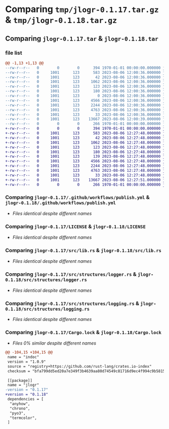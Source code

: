 # Comparing `tmp/jlogr-0.1.17.tar.gz` & `tmp/jlogr-0.1.18.tar.gz`

## Comparing `jlogr-0.1.17.tar` & `jlogr-0.1.18.tar`

### file list

```diff
@@ -1,13 +1,13 @@
--rw-r--r--   0        0        0      394 1970-01-01 00:00:00.000000 jlogr-0.1.17/Cargo.toml
--rw-r--r--   0     1001      123      583 2023-08-06 12:00:36.000000 jlogr-0.1.17/.github/workflows/publish.yml
--rw-r--r--   0     1001      123       42 2023-08-06 12:00:36.000000 jlogr-0.1.17/.gitignore
--rw-r--r--   0     1001      123     1062 2023-08-06 12:00:36.000000 jlogr-0.1.17/LICENSE
--rw-r--r--   0     1001      123      123 2023-08-06 12:00:36.000000 jlogr-0.1.17/README.md
--rw-r--r--   0     1001      123      180 2023-08-06 12:00:36.000000 jlogr-0.1.17/pyproject.toml
--rw-r--r--   0     1001      123        0 2023-08-06 12:00:36.000000 jlogr-0.1.17/python/jlogr/__init__.py
--rw-r--r--   0     1001      123     4566 2023-08-06 12:00:36.000000 jlogr-0.1.17/src/lib.rs
--rw-r--r--   0     1001      123     2244 2023-08-06 12:00:36.000000 jlogr-0.1.17/src/structures/logger.rs
--rw-r--r--   0     1001      123     4763 2023-08-06 12:00:36.000000 jlogr-0.1.17/src/structures/logging.rs
--rw-r--r--   0     1001      123       33 2023-08-06 12:00:36.000000 jlogr-0.1.17/src/structures/mod.rs
--rw-r--r--   0     1001      123    13667 2023-08-06 12:00:39.000000 jlogr-0.1.17/Cargo.lock
--rw-r--r--   0        0        0      266 1970-01-01 00:00:00.000000 jlogr-0.1.17/PKG-INFO
+-rw-r--r--   0        0        0      394 1970-01-01 00:00:00.000000 jlogr-0.1.18/Cargo.toml
+-rw-r--r--   0     1001      123      583 2023-08-06 12:27:48.000000 jlogr-0.1.18/.github/workflows/publish.yml
+-rw-r--r--   0     1001      123       42 2023-08-06 12:27:48.000000 jlogr-0.1.18/.gitignore
+-rw-r--r--   0     1001      123     1062 2023-08-06 12:27:48.000000 jlogr-0.1.18/LICENSE
+-rw-r--r--   0     1001      123      123 2023-08-06 12:27:48.000000 jlogr-0.1.18/README.md
+-rw-r--r--   0     1001      123      180 2023-08-06 12:27:48.000000 jlogr-0.1.18/pyproject.toml
+-rw-r--r--   0     1001      123      139 2023-08-06 12:27:48.000000 jlogr-0.1.18/python/jlogr/__init__.py
+-rw-r--r--   0     1001      123     4566 2023-08-06 12:27:48.000000 jlogr-0.1.18/src/lib.rs
+-rw-r--r--   0     1001      123     2244 2023-08-06 12:27:48.000000 jlogr-0.1.18/src/structures/logger.rs
+-rw-r--r--   0     1001      123     4763 2023-08-06 12:27:48.000000 jlogr-0.1.18/src/structures/logging.rs
+-rw-r--r--   0     1001      123       33 2023-08-06 12:27:48.000000 jlogr-0.1.18/src/structures/mod.rs
+-rw-r--r--   0     1001      123    13667 2023-08-06 12:27:51.000000 jlogr-0.1.18/Cargo.lock
+-rw-r--r--   0        0        0      266 1970-01-01 00:00:00.000000 jlogr-0.1.18/PKG-INFO
```

### Comparing `jlogr-0.1.17/.github/workflows/publish.yml` & `jlogr-0.1.18/.github/workflows/publish.yml`

 * *Files identical despite different names*

### Comparing `jlogr-0.1.17/LICENSE` & `jlogr-0.1.18/LICENSE`

 * *Files identical despite different names*

### Comparing `jlogr-0.1.17/src/lib.rs` & `jlogr-0.1.18/src/lib.rs`

 * *Files identical despite different names*

### Comparing `jlogr-0.1.17/src/structures/logger.rs` & `jlogr-0.1.18/src/structures/logger.rs`

 * *Files identical despite different names*

### Comparing `jlogr-0.1.17/src/structures/logging.rs` & `jlogr-0.1.18/src/structures/logging.rs`

 * *Files identical despite different names*

### Comparing `jlogr-0.1.17/Cargo.lock` & `jlogr-0.1.18/Cargo.lock`

 * *Files 0% similar despite different names*

```diff
@@ -104,15 +104,15 @@
 name = "indoc"
 version = "1.0.9"
 source = "registry+https://github.com/rust-lang/crates.io-index"
 checksum = "bfa799dd5ed20a7e349f3b4639aa80d74549c81716d9ec4f994c9b5815598306"
 
 [[package]]
 name = "jlogr"
-version = "0.1.17"
+version = "0.1.18"
 dependencies = [
  "anyhow",
  "chrono",
  "pyo3",
  "termcolor",
 ]
```

